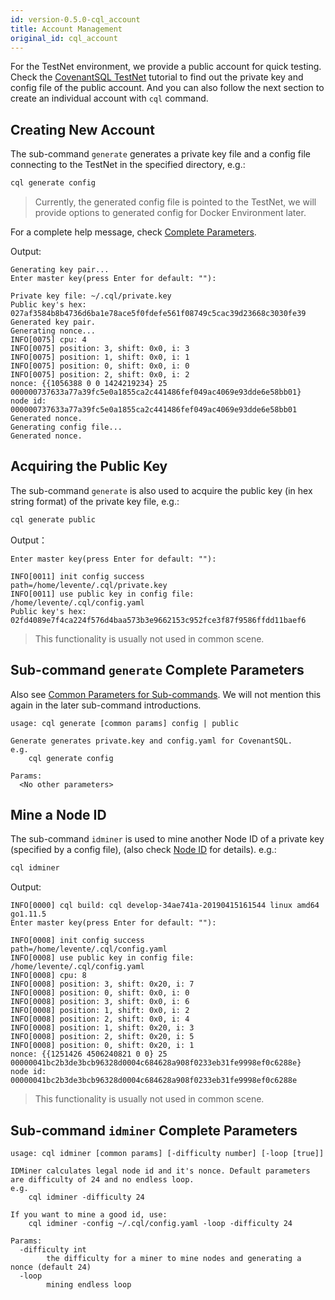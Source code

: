 ```yaml
---
id: version-0.5.0-cql_account
title: Account Management
original_id: cql_account
---
```


For the TestNet environment, we provide a public account for quick testing. Check the [CovenantSQL TestNet](quickstart) tutorial to find out the private key and config file of the public account. And you can also follow the next section to create an individual account with `cql` command.

## Creating New Account

The sub-command `generate` generates a private key file and a config file connecting to the TestNet in the specified directory, e.g.:

```bash
cql generate config
```

> Currently, the generated config file is pointed to the TestNet, we will provide options to generated config for Docker Environment later.

For a complete help message, check [Complete Parameters](#sub-command-generate-complete-parameters).

Output:

    Generating key pair...
    Enter master key(press Enter for default: ""): 
    
    Private key file: ~/.cql/private.key
    Public key's hex: 027af3584b8b4736d6ba1e78ace5f0fdefe561f08749c5cac39d23668c3030fe39
    Generated key pair.
    Generating nonce...
    INFO[0075] cpu: 4
    INFO[0075] position: 3, shift: 0x0, i: 3
    INFO[0075] position: 1, shift: 0x0, i: 1
    INFO[0075] position: 0, shift: 0x0, i: 0
    INFO[0075] position: 2, shift: 0x0, i: 2
    nonce: {{1056388 0 0 1424219234} 25 000000737633a77a39fc5e0a1855ca2c441486fef049ac4069e93dde6e58bb01}
    node id: 000000737633a77a39fc5e0a1855ca2c441486fef049ac4069e93dde6e58bb01
    Generated nonce.
    Generating config file...
    Generated nonce.
    

## Acquiring the Public Key

The sub-command `generate` is also used to acquire the public key (in hex string format) of the private key file, e.g.:

```bash
cql generate public
```

Output：

    Enter master key(press Enter for default: ""): 
    
    INFO[0011] init config success                           path=/home/levente/.cql/private.key
    INFO[0011] use public key in config file: /home/levente/.cql/config.yaml
    Public key's hex: 02fd4089e7f4ca224f576d4baa573b3e9662153c952fce3f87f9586ffdd11baef6
    

> This functionality is usually not used in common scene.

## Sub-command `generate` Complete Parameters

Also see [Common Parameters for Sub-commands](#common-parameters-for-sub-commands). We will not mention this again in the later sub-command introductions.

    usage: cql generate [common params] config | public
    
    Generate generates private.key and config.yaml for CovenantSQL.
    e.g.
        cql generate config
    
    Params:
      <No other parameters>
    

## Mine a Node ID

The sub-command `idminer` is used to mine another Node ID of a private key (specified by a config file), (also check [Node ID](terms#node-id) for details). e.g.:

```bash
cql idminer
```

Output:

    INFO[0000] cql build: cql develop-34ae741a-20190415161544 linux amd64 go1.11.5
    Enter master key(press Enter for default: ""):
    
    INFO[0008] init config success                           path=/home/levente/.cql/config.yaml
    INFO[0008] use public key in config file: /home/levente/.cql/config.yaml
    INFO[0008] cpu: 8
    INFO[0008] position: 3, shift: 0x20, i: 7
    INFO[0008] position: 0, shift: 0x0, i: 0
    INFO[0008] position: 3, shift: 0x0, i: 6
    INFO[0008] position: 1, shift: 0x0, i: 2
    INFO[0008] position: 2, shift: 0x0, i: 4
    INFO[0008] position: 1, shift: 0x20, i: 3
    INFO[0008] position: 2, shift: 0x20, i: 5
    INFO[0008] position: 0, shift: 0x20, i: 1
    nonce: {{1251426 4506240821 0 0} 25 00000041bc2b3de3bcb96328d0004c684628a908f0233eb31fe9998ef0c6288e}
    node id: 00000041bc2b3de3bcb96328d0004c684628a908f0233eb31fe9998ef0c6288e
    

> This functionality is usually not used in common scene.

## Sub-command `idminer` Complete Parameters

    usage: cql idminer [common params] [-difficulty number] [-loop [true]]
    
    IDMiner calculates legal node id and it's nonce. Default parameters are difficulty of 24 and no endless loop.
    e.g.
        cql idminer -difficulty 24
    
    If you want to mine a good id, use:
        cql idminer -config ~/.cql/config.yaml -loop -difficulty 24
    
    Params:
      -difficulty int
            the difficulty for a miner to mine nodes and generating a nonce (default 24)
      -loop
            mining endless loop